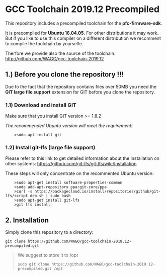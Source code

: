 # GCC Toolchain 2019.12 Precompiled

This repository includes a precompiled toolchain for the
**pfc-firmware-sdk**.

It is precompiled for **Ubuntu 16.04.05**. For other distributions
it may work. But if you like to use this compiler on a different 
distribution we recomment to compile the toolchain by yourselfe.

Therfore we provide also the source of the toolchain:
http://github.com/WAGO/gcc-toolchain-2019.12

## 1.) Before you clone the repository !!!

Due to the fact that the repository contains files over 50MB you need the **GIT large file support** extension for GIT before you clone the repository.

### 1.1) Download and install GIT

Make sure that you install GIT version >= 1.8.2

_The recommended Ubuntu version will meet the requirement!_

```
    >sudo apt install git
```

### 1.2) Install git-lfs (large file support)

Please refer to this link to get detailed information about the installation on other systems:
https://github.com/git-lfs/git-lfs/wiki/Installation

These steps will only concentrate on the recommented Ubuntu version:
```
    >sudo apt-get install software-properties-common
    >sudo add-apt-repository ppa:git-core/ppa
    >curl -s https://packagecloud.io/install/repositories/github/git-lfs/script.deb.sh | sudo bash
    >sudo apt-get install git-lfs
    >git lfs install
```
## 2. Installation

Simply clone this repository to a directory:
```
git clone https://github.com/WAGO/gcc-toolchain-2019.12-precompiled.git
```
> We suggest to store it to /opt
>```
>sudo git clone https://github.com/WAGO/gcc-toolchain-2019.12-precompiled.git /opt
>```



